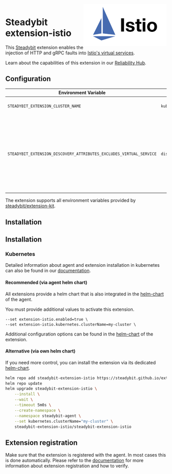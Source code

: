 <img src="./logo.png" height="130" align="right" alt="Istio logo depicting sails with the text 'Istio'">

# Steadybit extension-istio

This [Steadybit](https://www.steadybit.com/) extension enables the injection of HTTP and gRPC faults into [Istio's virtual services](https://istio.io/latest/docs/reference/config/networking/virtual-service).

Learn about the capabilities of this extension in our [Reliability Hub](https://hub.steadybit.com/extension/com.steadybit.extension_istio).

## Configuration

| Environment Variable                                                | Helm value                                     | Meaning                                                                                                                | Required | Default |
|---------------------------------------------------------------------|------------------------------------------------|------------------------------------------------------------------------------------------------------------------------|----------|---------|
| `STEADYBIT_EXTENSION_CLUSTER_NAME`                                  | `kubernetes.clusterName`                       | Kubernetes cluster name.                                                                                               | yes      |         |
| `STEADYBIT_EXTENSION_DISCOVERY_ATTRIBUTES_EXCLUDES_VIRTUAL_SERVICE` | `discovery.attributes.excludes.virtualService` | List of Target Attributes which will be excluded during discovery. Checked by key equality and supporting trailing "*" | false    |         |

The extension supports all environment variables provided by [steadybit/extension-kit](https://github.com/steadybit/extension-kit#environment-variables).

## Installation

## Installation

### Kubernetes

Detailed information about agent and extension installation in kubernetes can also be found in
our [documentation](https://docs.steadybit.com/install-and-configure/install-agent/install-on-kubernetes).

#### Recommended (via agent helm chart)

All extensions provide a helm chart that is also integrated in the
[helm-chart](https://github.com/steadybit/helm-charts/tree/main/charts/steadybit-agent) of the agent.

You must provide additional values to activate this extension.

```
--set extension-istio.enabled=true \
--set extension-istio.kubernetes.clusterName=my-cluster \
```

Additional configuration options can be found in
the [helm-chart](https://github.com/steadybit/extension-istio/blob/main/charts/steadybit-extension-istio/values.yaml) of the
extension.

#### Alternative (via own helm chart)

If you need more control, you can install the extension via its
dedicated [helm-chart](https://github.com/steadybit/extension-istio/blob/main/charts/steadybit-extension-istio).

```bash
helm repo add steadybit-extension-istio https://steadybit.github.io/extension-istio
helm repo update
helm upgrade steadybit-extension-istio \
    --install \
    --wait \
    --timeout 5m0s \
    --create-namespace \
    --namespace steadybit-agent \
    --set kubernetes.clusterName="my-cluster" \
    steadybit-extension-istio/steadybit-extension-istio
```

## Extension registration

Make sure that the extension is registered with the agent. In most cases this is done automatically. Please refer to
the [documentation](https://docs.steadybit.com/install-and-configure/install-agent/extension-registration) for more
information about extension registration and how to verify.
